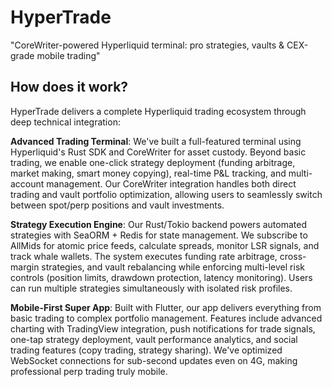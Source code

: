 # HyperTrade

"CoreWriter-powered Hyperliquid terminal: pro strategies, vaults & CEX-grade mobile trading"

## **How does it work?**

HyperTrade delivers a complete Hyperliquid trading ecosystem through deep technical integration:

**Advanced Trading Terminal**: We've built a full-featured terminal using Hyperliquid's Rust SDK and CoreWriter for asset custody. Beyond basic trading, we enable one-click strategy deployment (funding arbitrage, market making, smart money copying), real-time P&L tracking, and multi-account management. Our CoreWriter integration handles both direct trading and vault portfolio optimization, allowing users to seamlessly switch between spot/perp positions and vault investments.

**Strategy Execution Engine**: Our Rust/Tokio backend powers automated strategies with SeaORM + Redis for state management. We subscribe to AllMids for atomic price feeds, calculate spreads, monitor LSR signals, and track whale wallets. The system executes funding rate arbitrage, cross-margin strategies, and vault rebalancing while enforcing multi-level risk controls (position limits, drawdown protection, latency monitoring). Users can run multiple strategies simultaneously with isolated risk profiles.

**Mobile-First Super App**: Built with Flutter, our app delivers everything from basic trading to complex portfolio management. Features include advanced charting with TradingView integration, push notifications for trade signals, one-tap strategy deployment, vault performance analytics, and social trading features (copy trading, strategy sharing). We've optimized WebSocket connections for sub-second updates even on 4G, making professional perp trading truly mobile.
